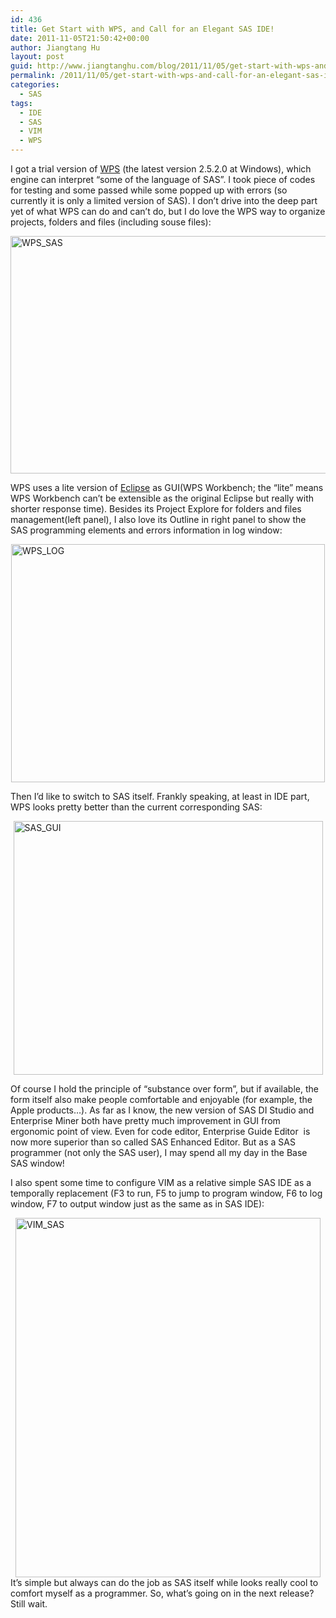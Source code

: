 ```yaml
---
id: 436
title: Get Start with WPS, and Call for an Elegant SAS IDE!
date: 2011-11-05T21:50:42+00:00
author: Jiangtang Hu
layout: post
guid: http://www.jiangtanghu.com/blog/2011/11/05/get-start-with-wps-and-call-for-an-elegant-sas-ide/
permalink: /2011/11/05/get-start-with-wps-and-call-for-an-elegant-sas-ide/
categories:
  - SAS
tags:
  - IDE
  - SAS
  - VIM
  - WPS
---
```

I got a trial version of <a href="http://www.teamwpc.co.uk/products/wps" target="_blank">WPS</a> (the latest version 2.5.2.0 at Windows), which engine can interpret “some of the language of SAS”. I took piece of codes for testing and some passed while some popped up with errors (so currently it is only a limited version of SAS). I don’t drive into the deep part yet of what WPS can do and can’t do, but I do love the WPS way to organize projects, folders and files (including souse files):

[<img style="border-right-width: 0px; display: block; float: none; border-top-width: 0px; border-bottom-width: 0px; margin-left: auto; border-left-width: 0px; margin-right: auto" title="WPS_SAS" border="0" alt="WPS_SAS" src="http://www.jiangtanghu.com/blog/wp-content/uploads/2011/11/WPS_SAS_thumb.png" width="507" height="380" />](http://www.jiangtanghu.com/blog/wp-content/uploads/2011/11/WPS_SAS.png)

WPS uses a lite version of <a href="http://www.eclipse.org/" target="_blank">Eclipse</a> as GUI(WPS Workbench; the “lite” means WPS Workbench can’t be extensible as the original Eclipse but really with shorter response time). Besides its Project Explore for folders and files management(left panel), I also love its Outline in right panel to show the SAS programming elements and errors information in log window: 

[<img style="border-right-width: 0px; display: block; float: none; border-top-width: 0px; border-bottom-width: 0px; margin-left: auto; border-left-width: 0px; margin-right: auto" title="WPS_LOG" border="0" alt="WPS_LOG" src="http://www.jiangtanghu.com/blog/wp-content/uploads/2011/11/WPS_LOG_thumb.png" width="502" height="381" />](http://www.jiangtanghu.com/blog/wp-content/uploads/2011/11/WPS_LOG.png) 

Then I’d like to switch to SAS itself. Frankly speaking, at least in IDE part, WPS looks pretty better than the current corresponding SAS:

[<img style="border-bottom: 0px; border-left: 0px; display: block; float: none; margin-left: auto; border-top: 0px; margin-right: auto; border-right: 0px" title="SAS_GUI" border="0" alt="SAS_GUI" src="http://www.jiangtanghu.com/blog/wp-content/uploads/2011/11/SAS_GUI_thumb.png" width="495" height="406" />](http://www.jiangtanghu.com/blog/wp-content/uploads/2011/11/SAS_GUI.png)

Of course I hold the principle of “substance over form”, but if available, the form itself also make people comfortable and enjoyable (for example, the Apple products…). As far as I know, the new version of SAS DI Studio and Enterprise Miner both have pretty much improvement in GUI from ergonomic point of view. Even for code editor, Enterprise Guide Editor&#160; is now more superior than so called SAS Enhanced Editor. But as a SAS programmer (not only the SAS user), I may spend all my day in the Base SAS window! 

I also spent some time to configure VIM as a relative simple SAS IDE as a temporally replacement (F3 to run, F5 to jump to program window, F6 to log window, F7 to output window just as the same as in SAS IDE):

[<img style="border-bottom: 0px; border-left: 0px; display: block; float: none; margin-left: auto; border-top: 0px; margin-right: auto; border-right: 0px" title="VIM_SAS" border="0" alt="VIM_SAS" src="http://www.jiangtanghu.com/blog/wp-content/uploads/2011/11/VIM_SAS_thumb.png" width="488" height="575" />](http://www.jiangtanghu.com/blog/wp-content/uploads/2011/11/VIM_SAS.png) It’s simple but always can do the job as SAS itself while looks really cool to comfort myself as a programmer. So, what’s going on in the next release? Still wait.